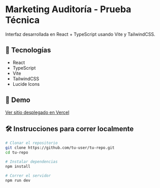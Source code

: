 # Marketing Auditoría - Prueba Técnica

Interfaz desarrollada en React + TypeScript usando Vite y TailwindCSS.

## 🧪 Tecnologías
- React
- TypeScript
- Vite
- TailwindCSS
- Lucide Icons

## 🚀 Demo
[Ver sitio desplegado en Vercel](https://hack-dental-component.vercel.app/)

## 🛠️ Instrucciones para correr localmente

```bash
# Clonar el repositorio
git clone https://github.com/tu-user/tu-repo.git
cd tu-repo

# Instalar dependencias
npm install

# Correr el servidor
npm run dev
